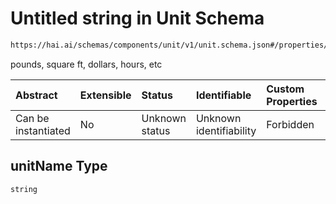# Untitled string in Unit Schema

```txt
https://hai.ai/schemas/components/unit/v1/unit.schema.json#/properties/unitName
```

pounds, square ft, dollars, hours, etc

| Abstract            | Extensible | Status         | Identifiable            | Custom Properties | Additional Properties | Access Restrictions | Defined In                                                                                 |
| :------------------ | :--------- | :------------- | :---------------------- | :---------------- | :-------------------- | :------------------ | :----------------------------------------------------------------------------------------- |
| Can be instantiated | No         | Unknown status | Unknown identifiability | Forbidden         | Allowed               | none                | [unit.schema.json\*](../../out/components/unit/v1/unit.schema.json "open original schema") |

## unitName Type

`string`
